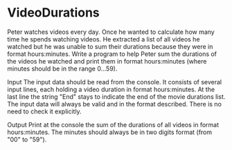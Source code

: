 # VideoDurations
Peter watches videos every day. Once he wanted to calculate how many time he spends watching videos. He extracted a list of all videos he watched but he was unable to sum their durations because they were in format hours:minutes. Write a program to help Peter sum the durations of the videos he watched and print them in format hours:minutes (where minutes should be in the range 0...59).

Input
The input data should be read from the console. It consists of several input lines, each holding a video duration in format hours:minutes. At the last line the string "End" stays to indicate the end of the movie durations list.
The input data will always be valid and in the format described. There is no need to check it explicitly.

Output
Print at the console the sum of the durations of all videos in format hours:minutes. The minutes should always be in two digits format (from "00" to "59").
